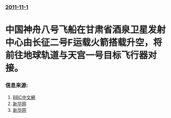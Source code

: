 ### [2011-11-1](/news/2011/11/1/index.md)

##### 
# 中国神舟八号飞船在甘肃省酒泉卫星发射中心由长征二号F运载火箭搭载升空，将前往地球轨道与天宫一号目标飞行器对接。




### 信息来源:

1. [BBC中文網](http://www.bbc.co.uk/zhongwen/simp/chinese_news/2011/10/111031_china_shenzhou_launched.shtml)
2. [新华网](http://news.xinhuanet.com/2011-11/01/c_111137043.htm)
3. [新华网](http://news.xinhuanet.com/tech/2011-11/01/c_111137744.htm)

